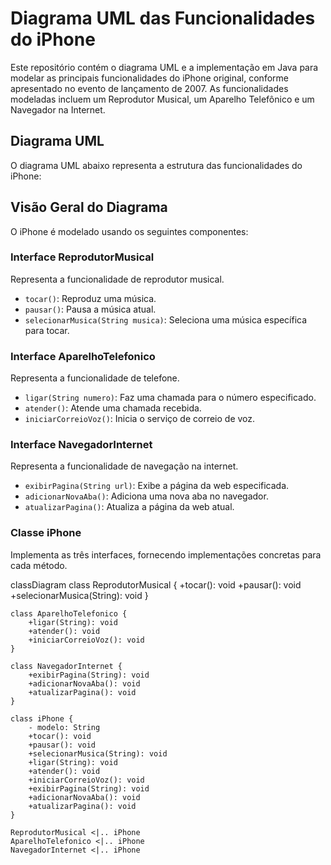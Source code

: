 # Diagrama UML das Funcionalidades do iPhone

Este repositório contém o diagrama UML e a implementação em Java para modelar as principais funcionalidades do iPhone original, conforme apresentado no evento de lançamento de 2007. As funcionalidades modeladas incluem um Reprodutor Musical, um Aparelho Telefônico e um Navegador na Internet.

## Diagrama UML

O diagrama UML abaixo representa a estrutura das funcionalidades do iPhone:


## Visão Geral do Diagrama

O iPhone é modelado usando os seguintes componentes:

### Interface ReprodutorMusical

Representa a funcionalidade de reprodutor musical.

- `tocar()`: Reproduz uma música.
- `pausar()`: Pausa a música atual.
- `selecionarMusica(String musica)`: Seleciona uma música específica para tocar.

### Interface AparelhoTelefonico

Representa a funcionalidade de telefone.

- `ligar(String numero)`: Faz uma chamada para o número especificado.
- `atender()`: Atende uma chamada recebida.
- `iniciarCorreioVoz()`: Inicia o serviço de correio de voz.

### Interface NavegadorInternet

Representa a funcionalidade de navegação na internet.

- `exibirPagina(String url)`: Exibe a página da web especificada.
- `adicionarNovaAba()`: Adiciona uma nova aba no navegador.
- `atualizarPagina()`: Atualiza a página da web atual.

### Classe iPhone

Implementa as três interfaces, fornecendo implementações concretas para cada método.



classDiagram
    class ReprodutorMusical {
        +tocar(): void
        +pausar(): void
        +selecionarMusica(String): void
    }

    class AparelhoTelefonico {
        +ligar(String): void
        +atender(): void
        +iniciarCorreioVoz(): void
    }

    class NavegadorInternet {
        +exibirPagina(String): void
        +adicionarNovaAba(): void
        +atualizarPagina(): void
    }

    class iPhone {
        - modelo: String
        +tocar(): void
        +pausar(): void
        +selecionarMusica(String): void
        +ligar(String): void
        +atender(): void
        +iniciarCorreioVoz(): void
        +exibirPagina(String): void
        +adicionarNovaAba(): void
        +atualizarPagina(): void
    }

    ReprodutorMusical <|.. iPhone
    AparelhoTelefonico <|.. iPhone
    NavegadorInternet <|.. iPhone
